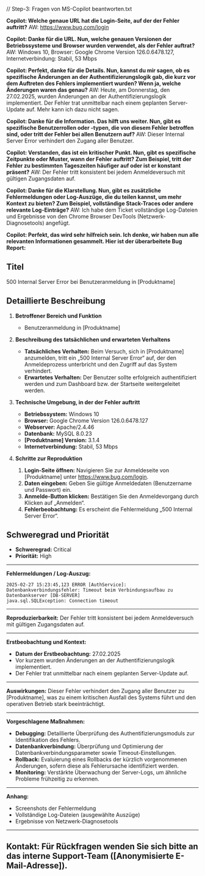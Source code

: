 // Step-3: Fragen von MS-Copilot beantworten.txt

**Copilot: Welche genaue URL hat die Login-Seite, auf der der Fehler auftritt?**
AW: https://www.bug.com/login

**Copilot: Danke für die URL. Nun, welche genauen Versionen der Betriebssysteme und Browser wurden verwendet, als der Fehler auftrat?**
AW: Windows 10, Browser: Google Chrome Version 126.0.6478.127, Internetverbindung: Stabil, 53 Mbps

**Copilot: Perfekt, danke für die Details. Nun, kannst du mir sagen, ob es spezifische Änderungen an der Authentifizierungslogik gab, die kurz vor dem Auftreten des Fehlers implementiert wurden? Wenn ja, welche Änderungen waren das genau?**
AW: Heute, am Donnerstag, den 27.02.2025, wurden Änderungen an der Authentifizierungslogik implementiert.
Der Fehler trat unmittelbar nach einem geplanten Server-Update auf. Mehr kann ich dazu nicht sagen.

**Copilot: Danke für die Information. Das hilft uns weiter. Nun, gibt es spezifische Benutzerrollen oder -typen, die von diesem Fehler betroffen sind, oder tritt der Fehler bei allen Benutzern auf?**
AW: Dieser Internal Server Error verhindert den Zugang aller Benutzer.

**Copilot: Verstanden, das ist ein kritischer Punkt. Nun, gibt es spezifische Zeitpunkte oder Muster, wann der Fehler auftritt? Zum Beispiel, tritt der Fehler zu bestimmten Tageszeiten häufiger auf oder ist er konstant präsent?**
AW: Der Fehler tritt konsistent bei jedem Anmeldeversuch mit gültigen Zugangsdaten auf.

**Copilot: Danke für die Klarstellung. Nun, gibt es zusätzliche Fehlermeldungen oder Log-Auszüge, die du teilen kannst, um mehr Kontext zu bieten? Zum Beispiel, vollständige Stack-Traces oder andere relevante Log-Einträge?**
AW: Ich habe dem Ticket vollständige Log-Dateien und Ergebnisse von den Chrome Browser DevTools (Netzwerk-Diagnosetools) angefügt.

**Copilot: Perfekt, das wird sehr hilfreich sein. Ich denke, wir haben nun alle relevanten Informationen gesammelt. Hier ist der überarbeitete Bug Report:**

## Titel

500 Internal Server Error bei Benutzeranmeldung in [Produktname]

## Detaillierte Beschreibung

1. **Betroffener Bereich und Funktion**

   - Benutzeranmeldung in [Produktname]
2. **Beschreibung des tatsächlichen und erwarteten Verhaltens**

   - **Tatsächliches Verhalten:** Beim Versuch, sich in [Produktname] anzumelden, tritt ein „500 Internal Server Error“ auf, der den Anmeldeprozess unterbricht und den Zugriff auf das System verhindert.
   - **Erwartetes Verhalten:** Der Benutzer sollte erfolgreich authentifiziert werden und zum Dashboard bzw. der Startseite weitergeleitet werden.
3. **Technische Umgebung, in der der Fehler auftritt**

   - **Betriebssystem:** Windows 10
   - **Browser:** Google Chrome Version 126.0.6478.127
   - **Webserver:** Apache/2.4.46
   - **Datenbank:** MySQL 8.0.23
   - **[Produktname] Version:** 3.1.4
   - **Internetverbindung:** Stabil, 53 Mbps
4. **Schritte zur Reproduktion**

   1. **Login-Seite öffnen:** Navigieren Sie zur Anmeldeseite von [Produktname] unter https://www.bug.com/login.
   2. **Daten eingeben:** Geben Sie gültige Anmeldedaten (Benutzername und Passwort) ein.
   3. **Anmelde-Button klicken:** Bestätigen Sie den Anmeldevorgang durch Klicken auf „Anmelden“.
   4. **Fehlerbeobachtung:** Es erscheint die Fehlermeldung „500 Internal Server Error“.

## Schweregrad und Priorität

- **Schweregrad:** Critical
- **Priorität:** High

---

**Fehlermeldungen / Log-Auszug:**

```
2025-02-27 15:23:45,123 ERROR [AuthService]: Datenbankverbindungsfehler: Timeout beim Verbindungsaufbau zu Datenbankserver [DB-SERVER]
java.sql.SQLException: Connection timeout
```

---

**Reproduzierbarkeit:**
Der Fehler tritt konsistent bei jedem Anmeldeversuch mit gültigen Zugangsdaten auf.

---

**Erstbeobachtung und Kontext:**

- **Datum der Erstbeobachtung:** 27.02.2025
- Vor kurzem wurden Änderungen an der Authentifizierungslogik implementiert.
- Der Fehler trat unmittelbar nach einem geplanten Server-Update auf.

---

**Auswirkungen:**
Dieser Fehler verhindert den Zugang aller Benutzer zu [Produktname], was zu einem kritischen Ausfall des Systems führt und den operativen Betrieb stark beeinträchtigt.

---

**Vorgeschlagene Maßnahmen:**

- **Debugging:** Detaillierte Überprüfung des Authentifizierungsmoduls zur Identifikation des Fehlers.
- **Datenbankverbindung:** Überprüfung und Optimierung der Datenbankverbindungsparameter sowie Timeout-Einstellungen.
- **Rollback:** Evaluierung eines Rollbacks der kürzlich vorgenommenen Änderungen, sofern diese als Fehlerursache identifiziert werden.
- **Monitoring:** Verstärkte Überwachung der Server-Logs, um ähnliche Probleme frühzeitig zu erkennen.

---

**Anhang:**

- Screenshots der Fehlermeldung
- Vollständige Log-Dateien (ausgewählte Auszüge)
- Ergebnisse von Netzwerk-Diagnosetools

---

**Kontakt:**
Für Rückfragen wenden Sie sich bitte an das interne Support-Team ([Anonymisierte E-Mail-Adresse]).
---
